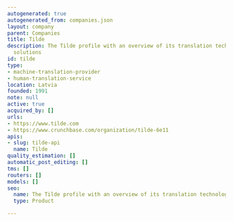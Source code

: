 ```yaml
---
autogenerated: true
autogenerated_from: companies.json
layout: company
parent: Companies
title: Tilde
description: The Tilde profile with an overview of its translation technologies and
  solutions
id: tilde
type:
- machine-translation-provider
- human-translation-service
location: Latvia
founded: 1991
note: null
active: true
acquired_by: []
urls:
- https://www.tilde.com
- https://www.crunchbase.com/organization/tilde-6e11
apis:
- slug: tilde-api
  name: Tilde
quality_estimation: []
automatic_post_editing: []
tms: []
routers: []
models: []
seo:
  name: The Tilde profile with an overview of its translation technologies and solutions
  type: Product

---
```



